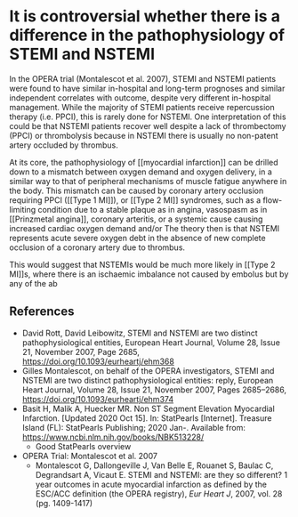# It is controversial whether there is a difference in the pathophysiology of STEMI and NSTEMI
In the OPERA trial (Montalescot et al. 2007), STEMI and NSTEMI patients were found to have similar in-hospital and long-term prognoses and similar independent correlates with outcome, despite very different in-hospital management.  While the majority of STEMI patients receive  repercussion therapy (i.e. PPCI), this is rarely done for NSTEMI. One interpretation of this could be that NSTEMI patients recover well despite a lack of thrombectomy  (PPCI) or thrombolysis because in NSTEMI there is usually no non-patent artery occluded by thrombus.

At its core, the pathophysiology of [[myocardial infarction]] can be drilled down to a mismatch between oxygen demand and oxygen delivery, in a similar way to that of peripheral mechanisms of muscle fatigue anywhere in the body. This mismatch can be caused by coronary artery occlusion requiring PPCI ([[Type 1 MI]]), or [[Type 2 MI]] syndromes, such as a flow-limiting condition due to a stable plaque as in angina, vasospasm as in [[Prinzmetal angina]], coronary arteritis, or a systemic cause causing increased cardiac oxygen demand and/or  The theory then is that NSTEMI represents acute severe oxygen debt in the absence of new complete occlusion of a coronary artery due to thrombus. 

This would suggest that NSTEMIs would be much more likely in [[Type 2 MI]]s, where there is an ischaemic imbalance not caused by embolus but by any of the ab


## References
* David Rott, David Leibowitz, STEMI and NSTEMI are two distinct pathophysiological entities, European Heart Journal, Volume 28, Issue 21, November 2007, Page 2685, https://doi.org/10.1093/eurheartj/ehm368
* Gilles Montalescot, on behalf of the OPERA investigators, STEMI and NSTEMI are two distinct pathophysiological entities: reply, European Heart Journal, Volume 28, Issue 21, November 2007, Pages 2685–2686, https://doi.org/10.1093/eurheartj/ehm374
* Basit H, Malik A, Huecker MR. Non ST Segment Elevation Myocardial Infarction. [Updated 2020 Oct 15]. In: StatPearls [Internet]. Treasure Island (FL): StatPearls Publishing; 2020 Jan-. Available from: https://www.ncbi.nlm.nih.gov/books/NBK513228/
	* Good StatPearls overview
* OPERA Trial: Montalescot et al. 2007
	*  Montalescot G,  Dallongeville J,  Van Belle E,  Rouanet S,  Baulac C,  Degrandsart A,  Vicaut E. STEMI and NSTEMI: are they so different? 1 year outcomes in acute myocardial infarction as defined by the ESC/ACC definition (the OPERA registry), *Eur Heart J*, 2007, vol. 28 (pg. 1409-1417)

<!-- {BearID:0935C49D-0943-4B2A-AB57-FF4BD79B90EA-1677-0000236E51C35D18} -->
